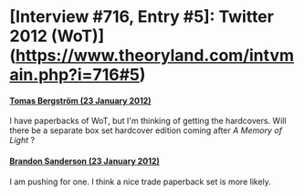 # [Interview #716, Entry #5]: Twitter 2012 (WoT)](https://www.theoryland.com/intvmain.php?i=716#5)

#### [Tomas Bergström (23 January 2012)](https://twitter.com/tomp115/status/161534891123679234)

I have paperbacks of WoT, but I'm thinking of getting the hardcovers. Will there be a separate box set hardcover edition coming after
*A Memory of Light*
?

#### [Brandon Sanderson (23 January 2012)](https://twitter.com/BrandSanderson/status/161733815184793601)

I am pushing for one. I think a nice trade paperback set is more likely.

